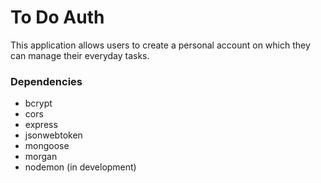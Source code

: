 # To Do Auth
This application allows users to create a personal account on which they can manage their everyday tasks.

### Dependencies
- bcrypt
- cors
- express
- jsonwebtoken
- mongoose
- morgan
- nodemon (in development)
